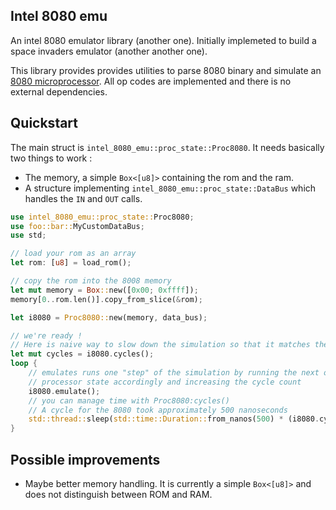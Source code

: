Intel 8080 emu
--------

An intel 8080 emulator library (another one). Initially implemeted to build a space invaders 
emulator (another another one).

This library provides provides utilities to parse 8080 binary and simulate an 
[8080 microprocessor](https://en.wikipedia.org/wiki/Intel_8080). All op codes are implemented and 
there is no external dependencies.


Quickstart
----------

The main struct is `intel_8080_emu::proc_state::Proc8080`. It needs basically two things to work :
 - The memory, a simple `Box<[u8]>` containing the rom and the ram.
 - A structure implementing `intel_8080_emu::proc_state::DataBus` which handles the `IN` and `OUT`
calls.

```rust
use intel_8080_emu::proc_state::Proc8080;
use foo::bar::MyCustomDataBus;
use std;

// load your rom as an array
let rom: [u8] = load_rom();

// copy the rom into the 8008 memory
let mut memory = Box::new([0x00; 0xffff]); 
memory[0..rom.len()].copy_from_slice(&rom);

let i8080 = Proc8080::new(memory, data_bus);

// we're ready ! 
// Here is naive way to slow down the simulation so that it matches the original speed of the 8080
let mut cycles = i8080.cycles();
loop {
    // emulates runs one "step" of the simulation by running the next opcode, mutating the 
    // processor state accordingly and increasing the cycle count
    i8080.emulate();
    // you can manage time with Proc8080:cycles()
    // A cycle for the 8080 took approximately 500 nanoseconds
    std::thread::sleep(std::time::Duration::from_nanos(500) * (i8080.cycles() - cycles)
}   

```

Possible improvements
----
 - Maybe better memory handling. It is currently a simple `Box<[u8]>` and does not distinguish 
 between ROM and RAM.